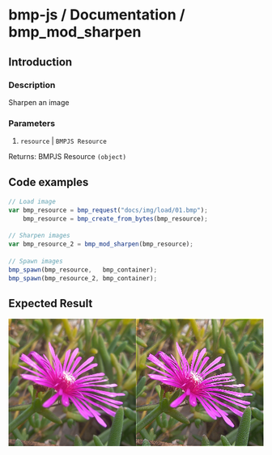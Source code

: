 # bmp-js / Documentation / bmp_mod_sharpen
## Introduction

### Description

Sharpen an image

### Parameters

1. `resource` | `BMPJS Resource`

Returns: BMPJS Resource `(object)`

## Code examples

```js
// Load image
var bmp_resource = bmp_request("docs/img/load/01.bmp");
    bmp_resource = bmp_create_from_bytes(bmp_resource);

// Sharpen images
var bmp_resource_2 = bmp_mod_sharpen(bmp_resource);

// Spawn images
bmp_spawn(bmp_resource,   bmp_container);
bmp_spawn(bmp_resource_2, bmp_container);
```

## Expected Result

![expected-result](./img/031.png)
